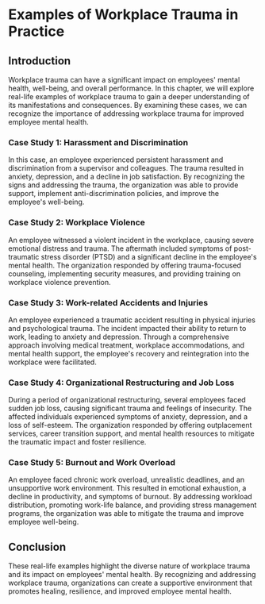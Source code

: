 # Examples of Workplace Trauma in Practice

## Introduction

Workplace trauma can have a significant impact on employees' mental health, well-being, and overall performance. In this chapter, we will explore real-life examples of workplace trauma to gain a deeper understanding of its manifestations and consequences. By examining these cases, we can recognize the importance of addressing workplace trauma for improved employee mental health.

### Case Study 1: Harassment and Discrimination

In this case, an employee experienced persistent harassment and discrimination from a supervisor and colleagues. The trauma resulted in anxiety, depression, and a decline in job satisfaction. By recognizing the signs and addressing the trauma, the organization was able to provide support, implement anti-discrimination policies, and improve the employee's well-being.

### Case Study 2: Workplace Violence

An employee witnessed a violent incident in the workplace, causing severe emotional distress and trauma. The aftermath included symptoms of post-traumatic stress disorder (PTSD) and a significant decline in the employee's mental health. The organization responded by offering trauma-focused counseling, implementing security measures, and providing training on workplace violence prevention.

### Case Study 3: Work-related Accidents and Injuries

An employee experienced a traumatic accident resulting in physical injuries and psychological trauma. The incident impacted their ability to return to work, leading to anxiety and depression. Through a comprehensive approach involving medical treatment, workplace accommodations, and mental health support, the employee's recovery and reintegration into the workplace were facilitated.

### Case Study 4: Organizational Restructuring and Job Loss

During a period of organizational restructuring, several employees faced sudden job loss, causing significant trauma and feelings of insecurity. The affected individuals experienced symptoms of anxiety, depression, and a loss of self-esteem. The organization responded by offering outplacement services, career transition support, and mental health resources to mitigate the traumatic impact and foster resilience.

### Case Study 5: Burnout and Work Overload

An employee faced chronic work overload, unrealistic deadlines, and an unsupportive work environment. This resulted in emotional exhaustion, a decline in productivity, and symptoms of burnout. By addressing workload distribution, promoting work-life balance, and providing stress management programs, the organization was able to mitigate the trauma and improve employee well-being.

## Conclusion

These real-life examples highlight the diverse nature of workplace trauma and its impact on employees' mental health. By recognizing and addressing workplace trauma, organizations can create a supportive environment that promotes healing, resilience, and improved employee mental health.
